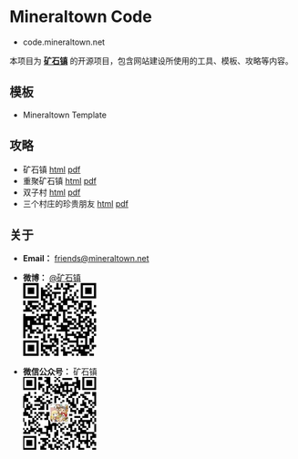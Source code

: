 # Mineraltown Code

- code.mineraltown.net

本项目为 [**矿石镇**](https://www.mineraltown.net) 的开源项目，包含网站建设所使用的工具、模板、攻略等内容。

## 模板

- Mineraltown Template

## 攻略

- 矿石镇 [html]()  [pdf]()
- 重聚矿石镇 [html]() [pdf]()
- 双子村 [html]() [pdf]()
- 三个村庄的珍贵朋友 [html]() [pdf]()

## 关于

- **Email：** friends@mineraltown.net

- **微博：** [@矿石镇](https://weibo.com/mineraltown)<br>
 ![weibo](qrcode_weibo.jpg)

- **微信公众号：** 矿石镇<br>
 ![mp.weixin](qrcode_mp.weixin.jpg)
